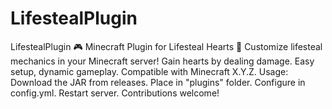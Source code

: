 # LifestealPlugin
LifestealPlugin  🎮 Minecraft Plugin for Lifesteal Hearts 🖤  Customize lifesteal mechanics in your Minecraft server! Gain hearts by dealing damage. Easy setup, dynamic gameplay. Compatible with Minecraft X.Y.Z.  Usage:  Download the JAR from releases. Place in "plugins" folder. Configure in config.yml. Restart server. Contributions welcome!
